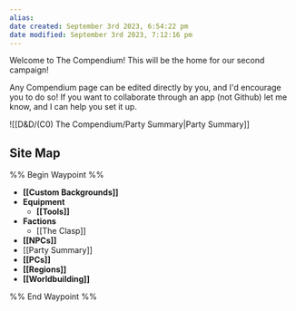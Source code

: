 ```yaml
---
alias: 
date created: September 3rd 2023, 6:54:22 pm
date modified: September 3rd 2023, 7:12:16 pm
---
```


Welcome to The Compendium! This will be the home for our second campaign!

Any Compendium page can be edited directly by you, and I'd encourage you to do so! If you want to collaborate through an app (not Github) let me know, and I can help you set it up.

![[D&D/(C0) The Compendium/Party Summary|Party Summary]]

## Site Map
%% Begin Waypoint %%
- **[[Custom Backgrounds]]**
- **Equipment**
	- **[[Tools]]**
- **Factions**
	- [[The Clasp]]
- **[[NPCs]]**
- [[Party Summary]]
- **[[PCs]]**
- **[[Regions]]**
- **[[Worldbuilding]]**

%% End Waypoint %%
